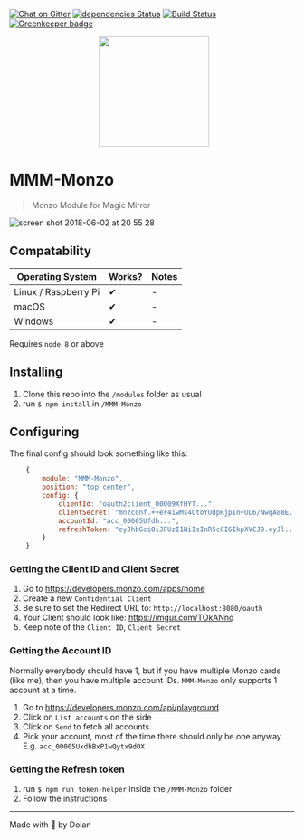 [![Chat on Gitter][gitter-image]][gitter-url]
[![dependencies Status][daviddm-image]][daviddm-url]
[![Build Status][travis-image]][travis-url]
[![Greenkeeper badge][greenkeeper-image]][greenkeeper-url]

<p align="center">
   <img src="https://user-images.githubusercontent.com/2917613/39732681-b1ff33a0-5266-11e8-8c6e-d334811f1f2c.png" height="195">
<p>

# MMM-Monzo

> Monzo Module for Magic Mirror

![screen shot 2018-06-02 at 20 55 28](https://user-images.githubusercontent.com/2917613/40880393-c7bfc31c-66a7-11e8-9d73-5ed949e74dbc.png)

## Compatability

| Operating System     | Works? | Notes |
| -------------------- | ------ | ----- |
| Linux / Raspberry Pi | ✔      | -     |
| macOS                | ✔      | -     |
| Windows              | ✔      | -     |

Requires `node 8` or above

## Installing

1.  Clone this repo into the `/modules` folder as usual
2.  run `$ npm install` in `/MMM-Monzo`

## Configuring

The final config should look something like this:

```js
    {
		module: "MMM-Monzo",
		position: "top_center",
		config: {
			clientId: "oauth2client_00009XfHYT...",
			clientSecret: "mnzconf.++er4iwMs4CtoYUdpRjpIn+UL6/NwqA88E...",
			accountId: "acc_00005Ufdh...",
			refreshToken: "eyJhbGciOiJFUzI1NiIsInR5cCI6IkpXVCJ9.eyJl..."
		}
    }
```

### Getting the Client ID and Client Secret

1.  Go to https://developers.monzo.com/apps/home
2.  Create a new `Confidential Client`
3.  Be sure to set the Redirect URL to: `http://localhost:8080/oauth`
4.  Your Client should look like: https://imgur.com/TOkANnq
5.  Keep note of the `Client ID`, `Client Secret`

### Getting the Account ID

Normally everybody should have 1, but if you have multiple Monzo cards (like me), then you have multiple account IDs. `MMM-Monzo` only supports 1 account at a time.

1.  Go to https://developers.monzo.com/api/playground
2.  Click on `List accounts` on the side
3.  Click on `Send` to fetch all accounts.
4.  Pick your account, most of the time there should only be one anyway. E.g. `acc_00005UxdhBxP1wQytx9dOX`

### Getting the Refresh token

1.  run `$ npm run token-helper` inside the `/MMM-Monzo` folder
2.  Follow the instructions

---

Made with 💖 by Dolan

[gitter-image]: https://badges.gitter.im/dolanmiu/mmm-monzo.svg
[gitter-url]: https://gitter.im/mmm-monzo/Lobby
[travis-image]: https://travis-ci.org/dolanmiu/MMM-Monzo.svg?branch=master
[travis-url]: https://travis-ci.org/dolanmiu/MMM-Monzo
[daviddm-image]: https://david-dm.org/dolanmiu/MMM-Monzo/status.svg
[daviddm-url]: https://david-dm.org/dolanmiu/MMM-Monzo
[greenkeeper-image]: https://badges.greenkeeper.io/dolanmiu/MMM-Monzo.svg
[greenkeeper-url]: https://greenkeeper.io/
